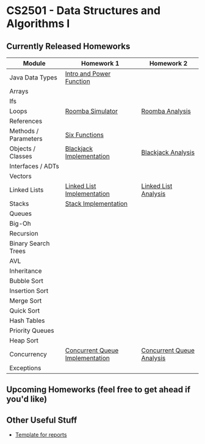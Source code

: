 CS2501 - Data Structures and Algorithms I
===============================

<a name="introduction"></a>Currently Released Homeworks
--------------------------------------- 

| Module | Homework 1 | Homework 2 |
|-----------------|-----------|-----------|
| Java Data Types | <a href="JavaDataTypes/power.pdf">Intro and Power Function</a> | |
| Arrays | | |
| Ifs | | |
| Loops | <a href="Loops/roomba.pdf">Roomba Simulator</a> | <a href="Loops/roombaAnalysis.pdf">Roomba Analysis</a> |
| References | | |
| Methods / Parameters | <a href="MethodsAndParams/sixFunctions.pdf">Six Functions</a> | |
| Objects / Classes | <a href="ObjectsAndClasses/blackjack.pdf">Blackjack Implementation</a> | <a href="ObjectsAndClasses/blackjackAnalysis.pdf">Blackjack Analysis</a> |
| Interfaces / ADTs | | |
| Vectors | | |
| Linked Lists | <a href="LinkedLists/linkedlists.pdf">Linked List Implementation</a> | <a href="LinkedLists/linkedlistsAnalysis.pdf">Linked List Analysis</a> |
| Stacks | <a href="Stacks/stacks.pdf">Stack Implementation</a> | |
| Queues | | |
| Big-Oh | | |
| Recursion | | |
| Binary Search Trees | | |
| AVL | | |
| Inheritance | | |
| Bubble Sort | | |
| Insertion Sort | | |
| Merge Sort | | |
| Quick Sort | | |
| Hash Tables | | |
| Priority Queues | | |
| Heap Sort | | |
| Concurrency | <a href="Concurrency/concurrency.pdf">Concurrent Queue Implementation</a> | <a href="Concurrency/concurrencyAnalysis.pdf">Concurrent Queue Analysis</a> |
| Exceptions | | |


<a name="other"></a>Upcoming Homeworks (feel free to get ahead if you'd like)
---------------------------------------




<a name="other"></a>Other Useful Stuff
---------------------------------------

- [Template for reports](./WordPaperTemplate.zip) 
